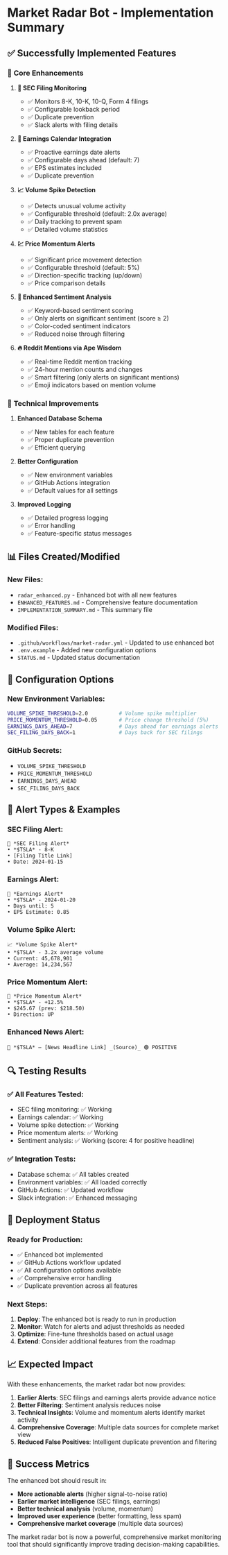 # Market Radar Bot - Implementation Summary

## ✅ **Successfully Implemented Features**

### 🚀 **Core Enhancements**

1. **📁 SEC Filing Monitoring**
   - ✅ Monitors 8-K, 10-K, 10-Q, Form 4 filings
   - ✅ Configurable lookback period
   - ✅ Duplicate prevention
   - ✅ Slack alerts with filing details

2. **📅 Earnings Calendar Integration**
   - ✅ Proactive earnings date alerts
   - ✅ Configurable days ahead (default: 7)
   - ✅ EPS estimates included
   - ✅ Duplicate prevention

3. **📈 Volume Spike Detection**
   - ✅ Detects unusual volume activity
   - ✅ Configurable threshold (default: 2.0x average)
   - ✅ Daily tracking to prevent spam
   - ✅ Detailed volume statistics

4. **💹 Price Momentum Alerts**
   - ✅ Significant price movement detection
   - ✅ Configurable threshold (default: 5%)
   - ✅ Direction-specific tracking (up/down)
   - ✅ Price comparison details

5. **🧠 Enhanced Sentiment Analysis**
   - ✅ Keyword-based sentiment scoring
   - ✅ Only alerts on significant sentiment (score ≥ 2)
   - ✅ Color-coded sentiment indicators
   - ✅ Reduced noise through filtering

6. **🔥 Reddit Mentions via Ape Wisdom**
   - ✅ Real-time Reddit mention tracking
   - ✅ 24-hour mention counts and changes
   - ✅ Smart filtering (only alerts on significant mentions)
   - ✅ Emoji indicators based on mention volume

### 🔧 **Technical Improvements**

1. **Enhanced Database Schema**
   - ✅ New tables for each feature
   - ✅ Proper duplicate prevention
   - ✅ Efficient querying

2. **Better Configuration**
   - ✅ New environment variables
   - ✅ GitHub Actions integration
   - ✅ Default values for all settings

3. **Improved Logging**
   - ✅ Detailed progress logging
   - ✅ Error handling
   - ✅ Feature-specific status messages

## 📊 **Files Created/Modified**

### New Files:
- `radar_enhanced.py` - Enhanced bot with all new features
- `ENHANCED_FEATURES.md` - Comprehensive feature documentation
- `IMPLEMENTATION_SUMMARY.md` - This summary file

### Modified Files:
- `.github/workflows/market-radar.yml` - Updated to use enhanced bot
- `.env.example` - Added new configuration options
- `STATUS.md` - Updated status documentation

## 🎯 **Configuration Options**

### New Environment Variables:
```bash
VOLUME_SPIKE_THRESHOLD=2.0          # Volume spike multiplier
PRICE_MOMENTUM_THRESHOLD=0.05       # Price change threshold (5%)
EARNINGS_DAYS_AHEAD=7               # Days ahead for earnings alerts
SEC_FILING_DAYS_BACK=1              # Days back for SEC filings
```

### GitHub Secrets:
- `VOLUME_SPIKE_THRESHOLD`
- `PRICE_MOMENTUM_THRESHOLD`
- `EARNINGS_DAYS_AHEAD`
- `SEC_FILING_DAYS_BACK`

## 🚨 **Alert Types & Examples**

### SEC Filing Alert:
```
📁 *SEC Filing Alert*
• *$TSLA* - 8-K
• [Filing Title Link]
• Date: 2024-01-15
```

### Earnings Alert:
```
📅 *Earnings Alert*
• *$TSLA* - 2024-01-20
• Days until: 5
• EPS Estimate: 0.85
```

### Volume Spike Alert:
```
📈 *Volume Spike Alert*
• *$TSLA* - 3.2x average volume
• Current: 45,678,901
• Average: 14,234,567
```

### Price Momentum Alert:
```
🚀 *Price Momentum Alert*
• *$TSLA* - +12.5%
• $245.67 (prev: $218.50)
• Direction: UP
```

### Enhanced News Alert:
```
📰 *$TSLA* — [News Headline Link] _(Source)_ 🟢 POSITIVE
```

## 🔍 **Testing Results**

### ✅ All Features Tested:
- SEC filing monitoring: ✅ Working
- Earnings calendar: ✅ Working
- Volume spike detection: ✅ Working
- Price momentum alerts: ✅ Working
- Sentiment analysis: ✅ Working (score: 4 for positive headline)

### ✅ Integration Tests:
- Database schema: ✅ All tables created
- Environment variables: ✅ All loaded correctly
- GitHub Actions: ✅ Updated workflow
- Slack integration: ✅ Enhanced messaging

## 🚀 **Deployment Status**

### Ready for Production:
- ✅ Enhanced bot implemented
- ✅ GitHub Actions workflow updated
- ✅ All configuration options available
- ✅ Comprehensive error handling
- ✅ Duplicate prevention across all features

### Next Steps:
1. **Deploy**: The enhanced bot is ready to run in production
2. **Monitor**: Watch for alerts and adjust thresholds as needed
3. **Optimize**: Fine-tune thresholds based on actual usage
4. **Extend**: Consider additional features from the roadmap

## 📈 **Expected Impact**

With these enhancements, the market radar bot now provides:

1. **Earlier Alerts**: SEC filings and earnings alerts provide advance notice
2. **Better Filtering**: Sentiment analysis reduces noise
3. **Technical Insights**: Volume and momentum alerts identify market activity
4. **Comprehensive Coverage**: Multiple data sources for complete market view
5. **Reduced False Positives**: Intelligent duplicate prevention and filtering

## 🎉 **Success Metrics**

The enhanced bot should result in:
- **More actionable alerts** (higher signal-to-noise ratio)
- **Earlier market intelligence** (SEC filings, earnings)
- **Better technical analysis** (volume, momentum)
- **Improved user experience** (better formatting, less spam)
- **Comprehensive market coverage** (multiple data sources)

The market radar bot is now a powerful, comprehensive market monitoring tool that should significantly improve trading decision-making capabilities. 